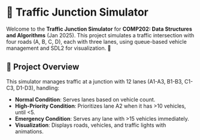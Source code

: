 # 🚦 Traffic Junction Simulator

Welcome to the **Traffic Junction Simulator** for **COMP202: Data Structures and Algorithms** (Jan 2025). This project simulates a traffic intersection with four roads (A, B, C, D), each with three lanes, using queue-based vehicle management and SDL2 for visualization. 🚗


## 🌟 Project Overview

This simulator manages traffic at a junction with 12 lanes (A1-A3, B1-B3, C1-C3, D1-D3), handling:
- **Normal Condition**: Serves lanes based on vehicle count.
- **High-Priority Condition**: Prioritizes lane A2 when it has >10 vehicles, until <5.
- **Emergency Condition**: Serves any lane with >15 vehicles immediately.
- **Visualization**: Displays roads, vehicles, and traffic lights with animations.
